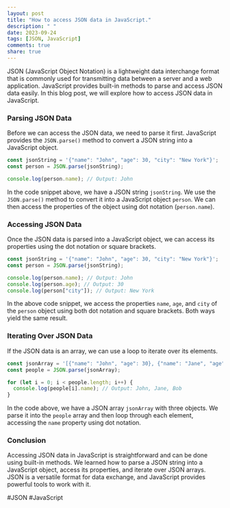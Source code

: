 ```yaml
---
layout: post
title: "How to access JSON data in JavaScript."
description: " "
date: 2023-09-24
tags: [JSON, JavaScript]
comments: true
share: true
---
```


JSON (JavaScript Object Notation) is a lightweight data interchange format that is commonly used for transmitting data between a server and a web application. JavaScript provides built-in methods to parse and access JSON data easily. In this blog post, we will explore how to access JSON data in JavaScript.

### Parsing JSON Data

Before we can access the JSON data, we need to parse it first. JavaScript provides the `JSON.parse()` method to convert a JSON string into a JavaScript object.

```javascript
const jsonString = '{"name": "John", "age": 30, "city": "New York"}';
const person = JSON.parse(jsonString);

console.log(person.name); // Output: John
```

In the code snippet above, we have a JSON string `jsonString`. We use the `JSON.parse()` method to convert it into a JavaScript object `person`. We can then access the properties of the object using dot notation (`person.name`).

### Accessing JSON Data

Once the JSON data is parsed into a JavaScript object, we can access its properties using the dot notation or square brackets.

```javascript
const jsonString = '{"name": "John", "age": 30, "city": "New York"}';
const person = JSON.parse(jsonString);

console.log(person.name); // Output: John
console.log(person.age); // Output: 30
console.log(person["city"]); // Output: New York
```

In the above code snippet, we access the properties `name`, `age`, and `city` of the `person` object using both dot notation and square brackets. Both ways yield the same result.

### Iterating Over JSON Data

If the JSON data is an array, we can use a loop to iterate over its elements.

```javascript
const jsonArray = '[{"name": "John", "age": 30}, {"name": "Jane", "age": 25}, {"name": "Bob", "age": 35}]';
const people = JSON.parse(jsonArray);

for (let i = 0; i < people.length; i++) {
  console.log(people[i].name); // Output: John, Jane, Bob
}
```

In the code above, we have a JSON array `jsonArray` with three objects. We parse it into the `people` array and then loop through each element, accessing the `name` property using dot notation.

### Conclusion

Accessing JSON data in JavaScript is straightforward and can be done using built-in methods. We learned how to parse a JSON string into a JavaScript object, access its properties, and iterate over JSON arrays. JSON is a versatile format for data exchange, and JavaScript provides powerful tools to work with it.

#JSON #JavaScript